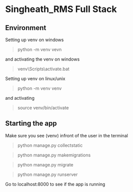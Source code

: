 # Singheath_RMS Full Stack

## Environment
Setting up venv on windows

> python -m venv vevn

and activating the venv on windows

> venv\Scripts\activate.bat

Setting up venv on linux/unix

> python -m venv venv

and activating

> source venv/bin/activate

## Starting the app
Make sure you see (venv) infront of the user in the terminal
> python manage.py collectstatic

> python manage.py makemigrations

> python manage.py migrate

> python manage.py runserver

Go to localhost:8000 to see if the app is running
